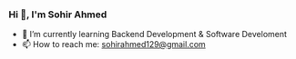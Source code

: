 ### Hi 👋, I'm Sohir Ahmed

- 🌱 I’m currently learning Backend Development & Software Develoment
- 📫 How to reach me: sohirahmed129@gmail.com
